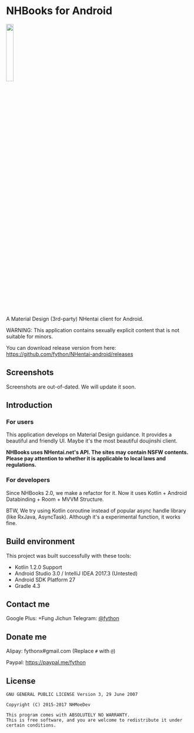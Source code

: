 # NHBooks for Android
<img src="./art/nhbooks.png" width="20%"/>

A Material Design (3rd-party) NHentai client for Android.

WARNING: This application contains sexually explicit content that is not suitable for minors.

You can download release version from here: https://github.com/fython/NHentai-android/releases

## Screenshots

Screenshots are out-of-dated. We will update it soon.

## Introduction

### For users

This application develops on Material Design guidance. It provides a beautiful and friendly UI. Maybe it's the most beautiful doujinshi client.

**NHBooks uses NHentai.net's API. The sites may contain NSFW contents. Please pay attention to whether it is applicable to local laws and regulations.**

### For developers

Since NHBooks 2.0, we make a refactor for it. Now it uses Kotlin + Android Databinding + Room + MVVM Structure.

BTW, We try using Kotlin coroutine instead of popular async handle library (like RxJava, AsyncTask). Although it's a experimental function, it works fine.

## Build environment

This project was built successfully with these tools:

- Kotlin 1.2.0 Support
- Android Studio 3.0 / IntelliJ IDEA 2017.3 (Untested)
- Android SDK Platform 27
- Gradle 4.3

## Contact me

Google Plus: +Fung Jichun
Telegram: [@fython](https://t.me/fython)

## Donate me

Alipay: fythonx#gmail.com (Replace `#` with `@`)

Paypal: https://paypal.me/fython

## License

```
GNU GENERAL PUBLIC LICENSE Version 3, 29 June 2007

Copyright (C) 2015-2017 NHMoeDev

This program comes with ABSOLUTELY NO WARRANTY.
This is free software, and you are welcome to redistribute it under certain conditions.
```

